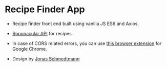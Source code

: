 # Recipe Finder App

- Recipe finder front end built using vanilla JS ES6 and Axios.

- [Spoonacular API](https://spoonacular.com/food-api/docs) for recipes

- In case of CORS related errors, you can use [this browser extension](https://chrome.google.com/webstore/detail/allow-cors-access-control/lhobafahddgcelffkeicbaginigeejlf?hl=en) for Google Chrome.

- Design by [Jonas Schmedtmann](https://codingheroes.io/)
